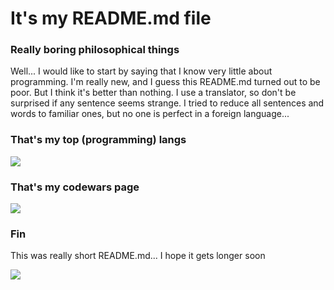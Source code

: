 # It's my README.md file

### Really boring philosophical things
Well... I would like to start by saying that I know very little about programming. I'm really new, and I guess this README.md turned out to be poor. But I think it's better than nothing. I use a translator, so don't be surprised if any sentence seems strange. I tried to reduce all sentences and words to familiar ones, but no one is perfect in a foreign language...

### That's my top (programming) langs
[![](https://github-readme-stats.vercel.app/api/top-langs/?username=Auerd&layout=compact)](https://github.com/Auerd)

### That's my codewars page
[![](https://www.codewars.com/users/Auerd/badges/large)](https://www.codewars.com/users/Auerd)

### Fin
This was really short README.md... I hope it gets longer soon




![](https://ingliando.files.wordpress.com/2019/12/the-end.jpg)
